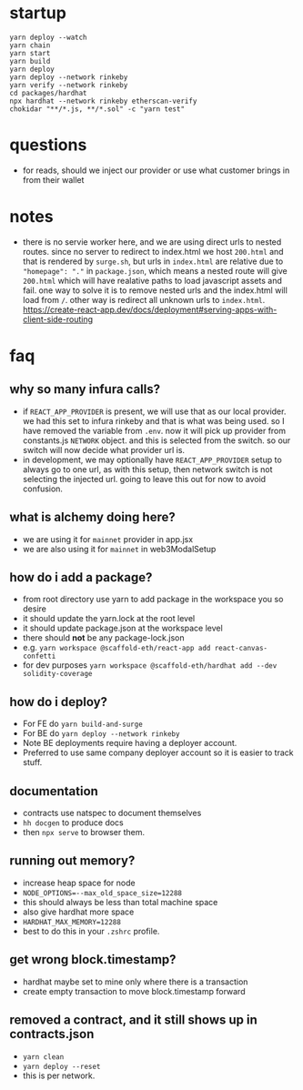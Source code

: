 # startup

```
yarn deploy --watch
yarn chain
yarn start
yarn build
yarn deploy
yarn deploy --network rinkeby
yarn verify --network rinkeby
cd packages/hardhat
npx hardhat --network rinkeby etherscan-verify
chokidar "**/*.js, **/*.sol" -c "yarn test"
```

# questions
- for reads, should we inject our provider or use what customer brings in from their wallet

# notes
- there is no servie worker here, and we are using direct urls to nested routes. since no server to redirect to index.html we host `200.html` and that is rendered by `surge.sh`, but urls in `index.html` are relative due to `"homepage": "."` in `package.json`, which means a nested route will give `200.html` which will have realative paths to load javascript assets and fail. one way to solve it is to remove nested urls and the index.html will load from `/`. other way is redirect all unknown urls to `index.html`.
https://create-react-app.dev/docs/deployment#serving-apps-with-client-side-routing

# faq

## why so many infura calls?

- if `REACT_APP_PROVIDER` is present, we will use that as our local provider. we had this set to infura rinkeby and that is what was being used. so I have removed the variable from `.env`. now it will pick up provider from constants.js `NETWORK` object. and this is selected from the switch. so our switch will now decide what provider url is. 
- in development, we may optionally have `REACT_APP_PROVIDER` setup to always go to one url, as with this setup, then network switch is not selecting the injected url. going to leave this out for now to avoid confusion.
  
## what is alchemy doing here?

- we are using it for `mainnet` provider in app.jsx
- we are also using it for `mainnet` in web3ModalSetup

## how do i add a package?

- from root directory use yarn to add package in the workspace you so desire
- it should update the yarn.lock at the root level
- it should update package.json at the workspace level
- there should **not** be any package-lock.json
- e.g. `yarn workspace @scaffold-eth/react-app add react-canvas-confetti`
- for dev purposes `yarn workspace @scaffold-eth/hardhat add --dev solidity-coverage`

## how do i deploy?

- For FE do `yarn build-and-surge`
- For BE do `yarn deploy --network rinkeby`
- Note BE deployments require having a deployer account. 
- Preferred to use same company deployer account so  it is easier to track stuff.

## documentation

- contracts use natspec to document themselves
- `hh docgen` to produce docs
- then `npx serve` to browser them.

## running out memory?
- increase heap space for node
- `NODE_OPTIONS=--max_old_space_size=12288`
- this should always be less than total machine space
- also give hardhat more space
- `HARDHAT_MAX_MEMORY=12288`
- best to do this in your `.zshrc` profile.

## get wrong block.timestamp?
- hardhat maybe set to mine only where there is a transaction
- create empty transaction to move block.timestamp forward

## removed a contract, and it still shows up in contracts.json
- `yarn clean`
- `yarn deploy --reset`
- this is per network.